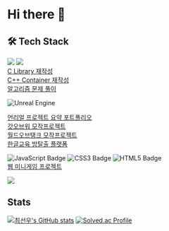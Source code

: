 # Hi there 👋


## 🛠 Tech Stack
<a href="https://www.open-std.org/jtc1/sc22/wg14/" target="_blank"><img src="https://img.shields.io/badge/C-A8B9CC?style=for-the-badge&logo=C&logoColor=white"/></a>
<a href="https://cplusplus.com/" target="_blank"><img src="https://img.shields.io/badge/C++-00599C?style=for-the-badge&logo=C&logoColor=white"/></a>   
[C Library 재작성](https://github.com/sunwchoi/libft)   
[C++ Container 재작성](https://github.com/sunwchoi/containers)   
[알고리즘 문제 풀이](https://github.com/sunwchoi/BJ)   
   
    
    
    
<img alt="Unreal Engine" src ="https://img.shields.io/badge/UnrealEngine-0E1128.svg?&style=for-the-badge&logo=UnrealEngine&logoColor=white">

[언리얼 프로젝트 요약 포트폴리오](https://www.canva.com/design/DAGWuxCpZDk/u0igxEevZ5LSWt6ehkNNTQ/edit?utm_content=DAGWuxCpZDk&utm_campaign=designshare&utm_medium=link2&utm_source=sharebutton)    
[갓오브워 모작프로젝트](https://github.com/sunwchoi/KingGodGeneralOfWar)    
[월드오브탱크 모작프로젝트](https://github.com/sunwchoi/WorldOfTTank)     
[한글교육 방탈출 플랫폼](https://github.com/sunwchoi/MTVS3_3rd_Unreal) 

   
<img alt="JavaScript Badge" src="https://img.shields.io/badge/JavaScript-F7DF1E?style=for-the-badge&logo=javascript&logoColor=black"/> <img alt="CSS3 Badge" src="https://img.shields.io/badge/CSS3-1572B6?style=for-the-badge&logo=CSS3&logoColor=white"/> <img alt="HTML5 Badge" src="https://img.shields.io/badge/HTML5-E34F26?style=for-the-badge&logo=HTML5&logoColor=white"/>    
[웹 미니게임 프로젝트](https://github.com/sunwchoi/ft_transcendence)    

   
   
    
   

<img src="https://img.shields.io/badge/github-181717?style=for-the-badge&logo=github&logoColor=white">    






## Stats
[![최선우's GitHub stats](https://github-readme-stats.vercel.app/api?username=sunwchoi&show_icons=true&theme=radical)](https://github.com/anuraghazra/github-readme-stats)
[![Solved.ac Profile](http://mazassumnida.wtf/api/v2/generate_badge?boj=sunwchoi103)](https://solved.ac/sunwchoi103/)

